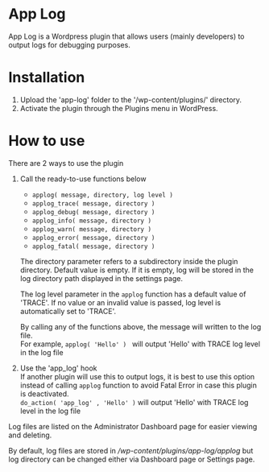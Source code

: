 # App Log
App Log is a Wordpress plugin that allows users (mainly developers) to output logs for debugging purposes.

# Installation
1.	Upload the 'app-log' folder to the '/wp-content/plugins/' directory.
2. Activate the plugin through the Plugins menu in WordPress.

# How to use
There are 2 ways to use the plugin
1. Call the ready-to-use functions below
   - `applog( message, directory, log level )`
   - `applog_trace( message, directory )`
   - `applog_debug( message, directory )`
   - `applog_info( message, directory )`
   - `applog_warn( message, directory )`
   - `applog_error( message, directory )`
   - `applog_fatal( message, directory )`

  	The directory parameter refers to a subdirectory inside the plugin directory. Default value is empty. If it is empty, log will be stored in the log directory path displayed in the settings page.

	The log level parameter in the `applog` function has a default value of 'TRACE'. If no value or an invalid value is passed, log level is automatically set to 'TRACE'.

	By calling any of the functions above, the message will written to the log file.\
	For example, `applog( 'Hello' ) ` will output 'Hello' with TRACE log level in the log file

2. Use the 'app_log' hook\
	If another plugin will use this to output logs, it is best to use this option instead of calling `applog` function to avoid Fatal Error in case this plugin is deactivated.\
	`do_action( 'app_log' , 'Hello' )` will output 'Hello' with TRACE log level in the log file

Log files are listed on the Administrator Dashboard page for easier viewing and deleting.

By default, log files are stored in */wp-content/plugins/app-log/applog* but log directory can be changed either via Dashboard page or Settings page.